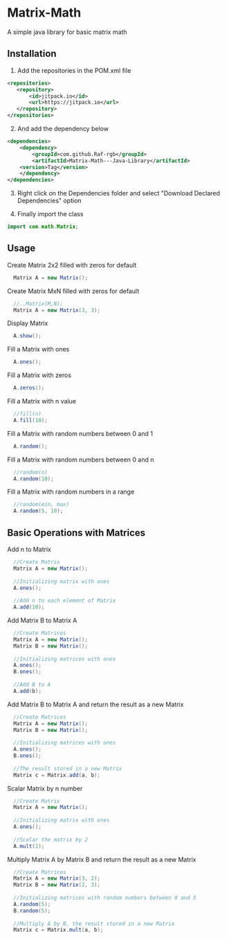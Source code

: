 # Matrix-Math
A simple java library for basic matrix math 

## Installation

1. Add the repositories in the POM.xml file
```xml
<repositories>
   <repository>
       <id>jitpack.io</id>
       <url>https://jitpack.io</url>
   </repository>
</repositories>
```

2. And add the dependency below
```xml
<dependencies>
    <dependency>
        <groupId>com.github.Raf-rgb</groupId>
        <artifactId>Matrix-Math---Java-Library</artifactId>
	<version>Tag</version>
    </dependency>
</dependencies>
```

3. Right click on the Dependencies folder and select "Download Declared Dependencies" option

4. Finally import the class

```java
import com.math.Matrix;
```

## Usage

Create Matrix 2x2 filled with zeros for default

```java
  Matrix A = new Matrix();
```

Create Matrix MxN filled with zeros for default

```java
  //..Matrix(M,N);
  Matrix A = new Matrix(3, 3);
```

Display Matrix

```java
  A.show();
```

Fill a Matrix with ones

```java
  A.ones();
```

Fill a Matrix with zeros

```java
  A.zeros();
```

Fill a Matrix with n value

```java
  //fill(n)
  A.fill(10);
```

Fill a Matrix with random numbers between 0 and 1

```java
  A.random();
```

Fill a Matrix with random numbers between 0 and n

```java
  //random(n)
  A.random(10);
```

Fill a Matrix with random numbers in a range

```java
  //random(min, max)
  A.random(5, 10);
```
## Basic Operations with Matrices

Add n to Matrix

```java
  //Create Matrix
  Matrix A = new Matrix();
  
  //Initializing matrix with ones
  A.ones();
  
  //Add n to each element of Matrix
  A.add(10);
```


Add Matrix B to Matrix A

```java
  //Create Matrices
  Matrix A = new Matrix();
  Matrix B = new Matrix();
  
  //Initializing matrices with ones
  A.ones();
  B.ones();
  
  //Add B to A
  A.add(b);
```
Add Matrix B to Matrix A and return the result as a new Matrix

```java
  //Create Matrices
  Matrix A = new Matrix();
  Matrix B = new Matrix();
  
  //Initializing matrices with ones
  A.ones();
  B.ones();
  
  //The result stored in a new Matrix
  Matrix c = Matrix.add(a, b);
```
Scalar Matrix by n number

```java
  //Create Matrix
  Matrix A = new Matrix();
  
  //Initializing matrix with ones
  A.ones();
  
  //Scalar the matrix by 2
  A.mult(2);
```

Multiply Matrix A by Matrix B and return the result as a new Matrix

```java
  //Create Matrices
  Matrix A = new Matrix(3, 2);
  Matrix B = new Matrix(2, 3);
  
  //Initializing matrices with random numbers between 0 and 5
  A.random(5);
  B.random(5);
  
  //Multiply A by B, the result stored in a new Matrix 
  Matrix c = Matrix.mult(a, b);
```
